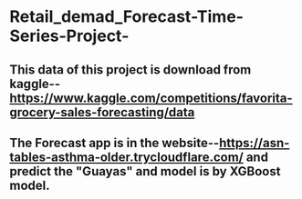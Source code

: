 # Retail_demad_Forecast-Time-Series-Project-
## This data of this project is download from kaggle--https://www.kaggle.com/competitions/favorita-grocery-sales-forecasting/data

## The Forecast app is in the website--https://asn-tables-asthma-older.trycloudflare.com/ and predict the "Guayas"  and model is by XGBoost model.
